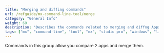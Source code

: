 ```yaml
---
title: "Merging and diffing commands"
url: /refguide/mx-command-line-tool/merge
category: "General Info"
weight: 60
description: "Describes the commands related to merging and diffng Apps."
tags: ["mx", "command-line", "tool", "mx", "studio pro", "windows", "linux"]
---
```


Commands in this group allow you compare 2 apps and merge them.

